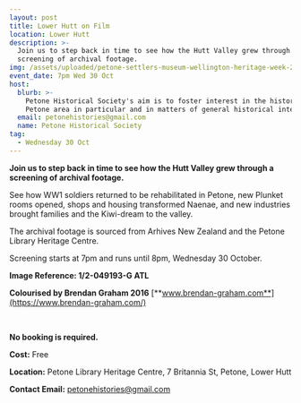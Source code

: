 ```yaml
---
layout: post
title: Lower Hutt on Film
location: Lower Hutt
description: >-
  Join us to step back in time to see how the Hutt Valley grew through a
  screening of archival footage. 
img: /assets/uploaded/petone-settlers-museum-wellington-heritage-week-2019.jpg
event_date: 7pm Wed 30 Oct
host:
  blurb: >-
    Petone Historical Society's aim is to foster interest in the history of the
    Petone area in particular and in matters of general historical interest.
  email: petonehistories@gmail.com
  name: Petone Historical Society
tag:
  - Wednesday 30 Oct
---
```

**Join us to step back in time to see how the Hutt Valley grew through a screening of archival footage.** 

See how WW1 soldiers returned to be rehabilitated in Petone, new Plunket rooms opened, shops and housing transformed Naenae, and new industries brought families and the Kiwi-dream to the valley. 

The archival footage is sourced from Arhives New Zealand and the Petone Library Heritage Centre. 

Screening starts at 7pm and runs until 8pm, Wednesday 30 October.

**Image Reference: 1/2-049193-G ATL**

**Colourised by 
Brendan Graham 2016** [**www.brendan-graham.com**](https://www.brendan-graham.com/)

<br>

**No booking is required.**

**Cost:** Free

**Location:** Petone Library Heritage Centre, 7 Britannia St, Petone, Lower Hutt

**Contact Email:** petonehistories@gmail.com
